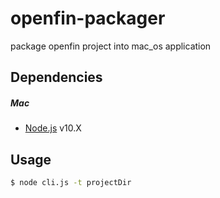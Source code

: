 # openfin-packager
package openfin project into mac_os application


## Dependencies

##### Mac

* [Node.js](https://nodejs.org/) v10.X

## Usage
```sh
$ node cli.js -t projectDir
```